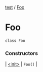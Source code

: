 [test](../../index.md) / [Foo](./index.md)

# Foo

`class Foo`

### Constructors

| [&lt;init&gt;](-init-.md) | `Foo()` |

